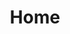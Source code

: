 ---
title: Home
image: "/uploads/lauren-tyler-1.jpg"
heading: 'Your Local Digital Creative'
description: 'We believe at Gray & Co. that clients deserves a team that can meet all their creative & digital needs.'
cta: 'We believe at <b>Gray & Co.</b> that clients deserves a team that can meet all their creative & digital needs.'
button_url: "#contact"
button_text: Let's Get Started!
more_url: 
more_text: 
draft: true
blocks:
  - template: block-statement
    heading: Gray & Co.
    content: We believe at <b>Gray & Co.</b> that clients deserves a team that can meet all their creative & digital needs. 
  - template: block-feature-4
    heading: 
    subheading: Who we've worked with.
    items:
    - template: feature-item
      image: "/uploads/aucu.svg"
      link: "/about"
    - template: feature-item
      image: "/uploads/aucu.svg"
      link: "/about"
    - template: feature-item
      image: "/uploads/aucu.svg"
      link: "/about"
    - template: feature-item
      image: "/uploads/aucu.svg"
      link: "/about"
    - template: feature-item
      image: "/uploads/aucu.svg"
      link: "/about"
    button_url: "/contact/"
    button_text: Let's Get Started!
    more_url: "/About"
    more_text: Learn more
    image_position: ''
    portrait: false
  - template: block-feature-2
    heading: What We Do
    subheading: ''
    image: "/uploads/placeholder2.jpg"
    items:
    - template: block-feature-item-2
      header: Web Design
      link: "/about"
    - template: block-feature-item-2
      header: Branding
      link: "/about"
    - template: block-feature-item-2
      header: Digital 
      link: "/about"
    button_url: "/contact/"
    button_text: Let's Get Started!
    more_url: "/About"
    more_text: Learn more
    image_position: ''
    portrait: false
  - template: block-image
    heading: Web Design
    subheading: ''
    image: "/uploads/placeholder2.jpg"
    content: We build incredibly fast websites that are carefully crafted & designed, with a focus on usability and accessibility for the user.
    more_url: "/About"
    more_text: Learn more
    image_position: ''
    portrait: false
  - template: block-image
    heading: About Us
    subheading: ''
    image: "/uploads/placeholder2.jpg"
    content: We believe at <b>Gray & Co.</b> that clients deserves a team that can meet all their creative & digital needs.
    more_url: "/About"
    more_text: Learn more
    image_position: ''
    portrait: false
  - template: block-faq
    subheading: FAQ
    heading: Frequently Asked Questions
    content: How can we help?
    items:
    - template: block-faq-item
      question: Who is Gray & Co?
      answer: We believe at <b>Gray & Co.</b> that clients deserves a team that can meet all their creative & digital needs.
    - template: block-faq-item
      question: Who is Gray & Co?
      answer: We believe at <b>Gray & Co.</b> that clients deserves a team that can meet all their creative & digital needs.
    - template: block-faq-item
      question: Who is Gray & Co?
      answer: We believe at <b>Gray & Co.</b> that clients deserves a team that can meet all their creative & digital needs.
  - template: block-feature-3
    heading: Block Feature 3
    content: An awesome block feature
    items:
    - template: feature-item
      image: "/uploads/placeholder2.jpg"
    - template: feature-item
      image: "/uploads/placeholder2.jpg"
    - template: feature-item
      image: "/uploads/placeholder2.jpg"
    - template: feature-item
      image: "/uploads/placeholder2.jpg"
  - template: block-feature-5
    heading: Ready to get started?
    subheading: 
    content: We believe at <b>Gray & Co.</b> that clients deserves a team that can meet all their creative & digital needs.
    buttons:
    - template: buttom-item
      title: Let's get started
      link: "/about"
    - template: buttom-item
      title: Let's get started
      link: "/about"
  - template: block-feature-6
    heading: What our customers are saying.
    subheading: 
    content: We believe at <b>Gray & Co.</b> that clients deserves a team that can meet all their creative & digital needs.
    items:
    - template: block-item
      image: "/uploads/placeholder2.jpg"
      title: Jane Smith
    - template: block-item
      image: "/uploads/placeholder2.jpg"
      title: Jane Smith
    - template: block-item
      image: "/uploads/placeholder2.jpg"
      title: Jane Smith
    - template: block-item
      image: "/uploads/placeholder2.jpg"
      title: Jane Smith
    - template: block-item
      image: "/uploads/placeholder2.jpg"
      title: Jane Smith
---